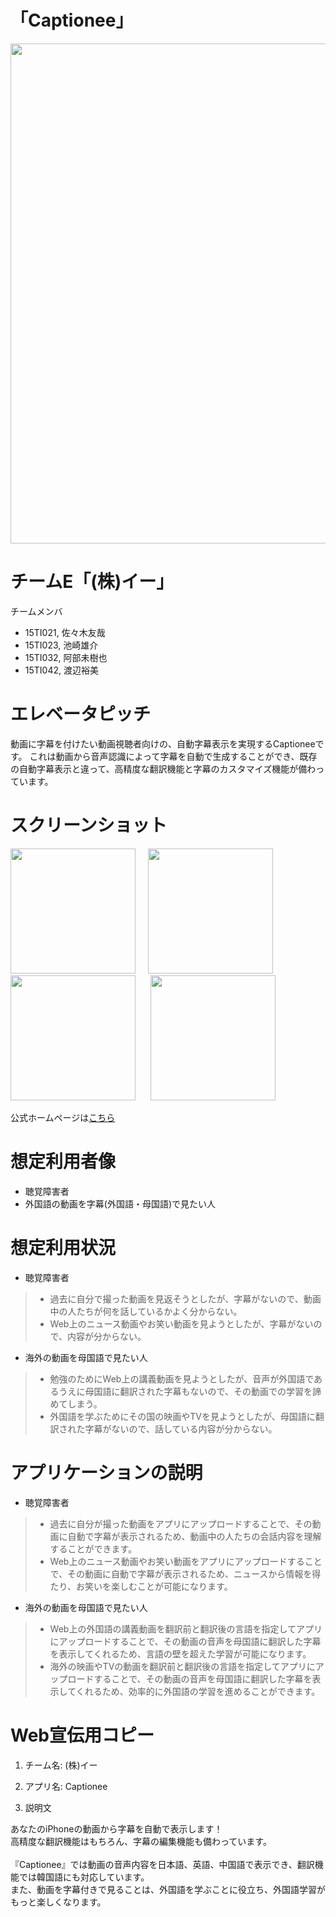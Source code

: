 # 「Captionee」
<div style="text-align: center;">
<img src=https://github.com/enpit2su-ics/team-E/blob/dev/Screenshot/LandingPage.png width=800px>
</div>

# チームE「(株)イー」
チームメンバ
- 15TI021, 佐々木友哉
- 15TI023, 池崎雄介
- 15TI032, 阿部未樹也
- 15TI042, 渡辺裕美

# エレベータピッチ
動画に字幕を付けたい動画視聴者向けの、自動字幕表示を実現するCaptioneeです。
これは動画から音声認識によって字幕を自動で生成することができ、既存の自動字幕表示と違って、高精度な翻訳機能と字幕のカスタマイズ機能が備わっています。

# スクリーンショット
<img src=https://github.com/enpit2su-ics/team-E/blob/master/Screenshot/LaunchScreen.png width=200px>     
<img src=https://github.com/enpit2su-ics/team-E/blob/master/Screenshot/ScreenShot1.png width=200px>     
<img src=https://github.com/enpit2su-ics/team-E/blob/master/Screenshot/ScreenShot2.png width=200px>     
<img src=https://github.com/enpit2su-ics/team-E/blob/master/Screenshot/ScreenShot3.png width=200px>

公式ホームページは[こちら](http://captionee.servehttp.com/help.html)  


# 想定利用者像

- 聴覚障害者
- 外国語の動画を字幕(外国語・母国語)で見たい人

# 想定利用状況

- 聴覚障害者
> - 過去に自分で撮った動画を見返そうとしたが、字幕がないので、動画中の人たちが何を話しているかよく分からない。  
> - Web上のニュース動画やお笑い動画を見ようとしたが、字幕がないので、内容が分からない。  

- 海外の動画を母国語で見たい人
> - 勉強のためにWeb上の講義動画を見ようとしたが、音声が外国語であるうえに母国語に翻訳された字幕もないので、その動画での学習を諦めてしまう。  
> - 外国語を学ぶためにその国の映画やTVを見ようとしたが、母国語に翻訳された字幕がないので、話している内容が分からない。

# アプリケーションの説明

- 聴覚障害者
> - 過去に自分が撮った動画をアプリにアップロードすることで、その動画に自動で字幕が表示されるため、動画中の人たちの会話内容を理解することができます。  
> - Web上のニュース動画やお笑い動画をアプリにアップロードすることで、その動画に自動で字幕が表示されるため、ニュースから情報を得たり、お笑いを楽しむことが可能になります。

- 海外の動画を母国語で見たい人
> - Web上の外国語の講義動画を翻訳前と翻訳後の言語を指定してアプリにアップロードすることで、その動画の音声を母国語に翻訳した字幕を表示してくれるため、言語の壁を超えた学習が可能になります。  
> - 海外の映画やTVの動画を翻訳前と翻訳後の言語を指定してアプリにアップロードすることで、その動画の音声を母国語に翻訳した字幕を表示してくれるため、効率的に外国語の学習を進めることができます。  


# Web宣伝用コピー

1. チーム名: (株)イー

1. アプリ名: Captionee

1. 説明文

あなたのiPhoneの動画から字幕を自動で表示します！<br> 
高精度な翻訳機能はもちろん、字幕の編集機能も備わっています。<br>
<br>
『Captionee』では動画の音声内容を日本語、英語、中国語で表示でき、翻訳機能では韓国語にも対応しています。<br>
また、動画を字幕付きで見ることは、外国語を学ぶことに役立ち、外国語学習がもっと楽しくなります。
